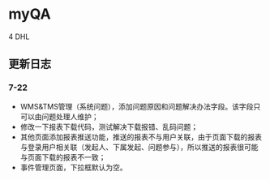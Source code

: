 # myQA
4 DHL

## 更新日志

### 7-22
* WMS&TMS管理（系统问题），添加问题原因和问题解决办法字段。该字段只可以由问题处理人维护；
* 修改一下报表下载代码，测试解决下载报错、乱码问题；
* 其他页面添加报表推送功能，推送的报表不与用户关联，由于页面下载的报表与登录用户相关联（发起人、下属发起、问题参与），所以推送的报表很可能与页面下载的报表不一致；
* 事件管理页面，下拉框默认为空。
